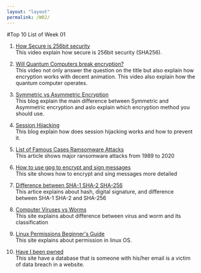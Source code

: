 ```yaml
---
layout: "layout"
permalink: /W02/
---
```


#Top 10 List of Week 01

1. [How Secure is 256bit security](https://www.youtube.com/watch?v=S9JGmA5_unY)<br>
This video explain how secure is 256bit security (SHA256).

2. [Will Quantum Computers break encryption?](https://www.youtube.com/watch?v=6H_9l9N3IXU)<br>
This video not only answer the question on the title but also explain how encryption works with decent animation.
This video also explain how the quantum computer operates.

3. [Symmetric vs Asymmetric Encryption](https://blog.mailfence.com/symmetric-vs-asymmetric-encryption/)<br>
This blog explain the main difference between Symmetric and Asymmetric encryption and aslo explain which encryption method you should use.

4. [Session Hijacking](https://blog.eccouncil.org/what-is-session-hijacking-and-how-to-prevent-it/)<br>
This blog explain how does session hijacking works and how to prevent it.

5. [List of Famous Cases Ramsomware Attacks](https://gatefy.com/blog/real-and-famous-cases-ransomware-attacks/)<br>
This article shows major ransomware attacks from 1989 to 2020

6. [How to use gpg to encrypt and sign messages](https://www.digitalocean.com/community/tutorials/how-to-use-gpg-to-encrypt-and-sign-messages)<br>
This site shows how to encrypt and sing messages more detailed

7. [Difference between SHA-1 SHA-2 SHA-256](https://www.thesslstore.com/blog/difference-sha-1-sha-2-sha-256-hash-algorithms/)<br>
This artice explains about hash, digital signature, and difference between SHA-1 SHA-2 and SHA-256

8. [Computer Viruses vs Worms](https://www.kaspersky.com/resource-center/threats/computer-viruses-vs-worms)<br>
This site explains about difference between virus and worm and its classification

9. [Linux Permissions Beginner's Guide](https://opensource.com/article/19/6/understanding-linux-permissions)<br>
This site explains about permission in linux OS.

10. [Have I been pwned](https://haveibeenpwned.com/)<br>
This site have a database that is someone with his/her email is a victim of data breach in a website.
